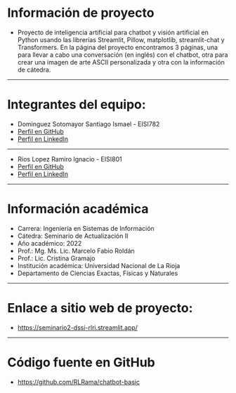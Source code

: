 # Información de proyecto
- Proyecto de inteligencia artificial para chatbot y visión artificial en Python usando las librerías Streamlit, Pillow, matplotlib, streamlit-chat y Transformers.
En la página del proyecto encontramos 3 páginas, una para llevar a cabo una conversación (en inglés) con el chatbot, otra para crear una imagen de arte ASCII personalizada y otra con la información de cátedra.
---
# Integrantes del equipo:
- Dominguez Sotomayor Santiago Ismael - EISI782
- [Perfil en GitHub](https://github.com/SantiDominguez1)
- [Perfil en LinkedIn](https://www.linkedin.com/in/santiago-ismael-dominguez-sotomayor-a55009225//)
---

- Rios Lopez Ramiro Ignacio - EISI801
- [Perfil en GitHub](https://github.com/RLRama)
- [Perfil en LinkedIn](https://www.linkedin.com/in/ramiro-ignacio-rios-lopez-bb1006225/)
---
# Información académica
- Carrera: Ingeniería en Sistemas de Información
- Cátedra: Seminario de Actualización II
- Año académico: 2022
- Prof.: Mg. Ms. Lic. Marcelo Fabio Roldán
- Prof.: Lic. Cristina Gramajo
- Institución académica: Universidad Nacional de La Rioja
- Departamento de Ciencias Exactas, Físicas y Naturales
---
# Enlace a sitio web de proyecto:
- https://seminario2-dssi-rlri.streamlit.app/
---
# Código fuente en GitHub
- https://github.com/RLRama/chatbot-basic